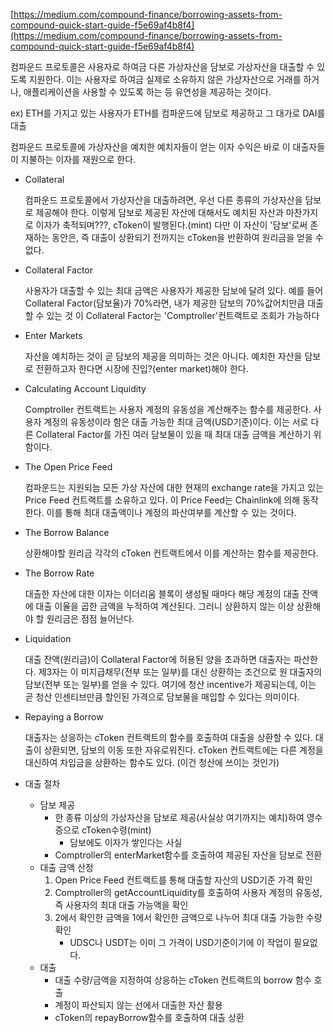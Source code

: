 [https://medium.com/compound-finance/borrowing-assets-from-compound-quick-start-guide-f5e69af4b8f4](https://medium.com/compound-finance/borrowing-assets-from-compound-quick-start-guide-f5e69af4b8f4)

컴파운드 프로토콜은 사용자로 하여금 다른 가상자산을 담보로 가상자산을 대출할 수 있도록 지원한다.
이는 사용자로 하여금 실제로 소유하지 않은 가상자산으로 거래를 하거나, 애플리케이션을 사용할 수 있도록 하는 등 유연성을 제공하는 것이다.

ex) ETH를 가지고 있는 사용자가 ETH를 컴파운드에 담보로 제공하고 그 대가로 DAI를 대출

컴파운드 프로토콜에 가상자산을 예치한 예치자들이 얻는 이자 수익은 바로 이 대출자들이 지불하는 이자를 재원으로 한다.

- Collateral

  컴파운드 프로토콜에서 가상자산을 대출하려면, 우선 다른 종류의 가상자산을 담보로 제공해야 한다.
  이렇게 담보로 제공된 자산에 대해서도 예치된 자산과 마찬가지로 이자가 축적되며???, cToken이 발행된다.(mint)
  다만 이 자산이 '담보'로써 존재하는 동안은, 즉 대출이 상환되기 전까지는 cToken을 반환하여 원리금을 얻을 수 없다.

- Collateral Factor

  사용자가 대출할 수 있는 최대 금액은 사용자가 제공한 담보에 달려 있다.
  예를 들어 Collateral Factor(담보율)가 70%라면, 내가 제공한 담보의 70%값어치만큼 대출할 수 있는 것
  이 Collateral Factor는 'Comptroller'컨트랙트로 조회가 가능하다

- Enter Markets

  자산을 예치하는 것이 곧 담보의 제공을 의미하는 것은 아니다.
  예치한 자산을 담보로 전환하고자 한다면 시장에 진입?(enter market)해야 한다.

- Calculating Account Liquidity

  Comptroller 컨트랙트는 사용자 계정의 유동성을 계산해주는 함수를 제공한다.
  사용자 계정의 유동성이라 함은 대출 가능한 최대 금액(USD기준)이다.
  이는 서로 다른 Collateral Factor를 가진 여러 담보물이 있을 때 최대 대출 금액을 계산하기 위함이다.

- The Open Price Feed

  컴파운드는 지원되늠 모든 가상 자산에 대한 현재의 exchange rate을 가지고 있는 Price Feed 컨트랙트를 소유하고 있다.
  이 Price Feed는 Chainlink에 의해 동작한다.
  이를 통해 최대 대출액이나 계정의 파산여부를 계산할 수 있는 것이다.

- The Borrow Balance

  상환해야할 원리금
  각각의 cToken 컨트랙트에서 이를 계산하는 함수를 제공한다.

- The Borrow Rate

  대출한 자산에 대한 이자는 이더리움 블록이 생성될 때마다 해당 계정의 대출 잔액에 대출 이율을 곱한 금액을 누적하여 계산된다.
  그러니 상환하지 않는 이상 상환해야 할 원리금은 점점 늘어난다.

- Liquidation

  대출 잔액(원리금)이 Collateral Factor에 허용된 양을 초과하면 대출자는 파산한다.
  제3자는 이 미지급채무(전부 또는 일부)를 대신 상환하는 조건으로 원 대출자의 담보(전부 또는 일부)를 얻을 수 있다.
  여기에 청산 incentive가 제공되는데, 이는 곧 청산 인센티브만큼 할인된 가격으로 담보물을 매입할 수 있다는 의미이다.

- Repaying a Borrow

  대출자는 상응하는 cToken 컨트랙트의 함수를 호출하여 대출을 상환할 수 있다.
  대출이 상환되면, 담보의 이동 또한 자유로워진다.
  cToken 컨트랙트에는 다른 계정을 대신하여 차입금을 상환하는 함수도 있다.
  (이건 청산에 쓰이는 것인가)

- 대출 절차
  - 담보 제공
    - 한 종류 이상의 가상자산을 담보로 제공(사실상 여기까지는 예치)하여 영수증으로 cToken수령(mint)
      - 담보에도 이자가 쌓인다는 사실
    - Comptroller의 enterMarket함수를 호출하여 제공된 자산을 담보로 전환
  - 대출 금액 산정
    1. Open Price Feed 컨트랙트를 통해 대출할 자산의 USD기준 가격 확인
    2. Comptroller의 getAccountLiquidity를 호출하여 사용자 계정의 유동성, 즉 사용자의 최대 대출 가능액을 확인
    3. 2에서 확인한 금액을 1에서 확인한 금액으로 나누어 최대 대출 가능한 수량 확인
       - UDSC나 USDT는 이미 그 가격이 USD기준이기에 이 작업이 필요없다.
  - 대출
    - 대출 수량/금액을 지정하여 상응하는 cToken 컨트랙트의 borrow 함수 호출
    - 계정이 파산되지 않는 선에서 대출한 자산 활용
    - cToken의 repayBorrow함수를 호출하여 대출 상환
